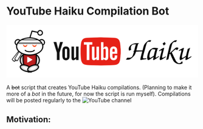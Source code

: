 # YouTube Haiku Compilation Bot

<p align="center">
  <img src="imgs/yt-haiku.png">
</p>

A ~~bot~~ script that creates YouTube Haiku compilations. (Planning to make it more of a *bot* in the future, for now the script is run myself). Compilations will be posted regularly to the ![YouTube channel]()

## Motivation:

